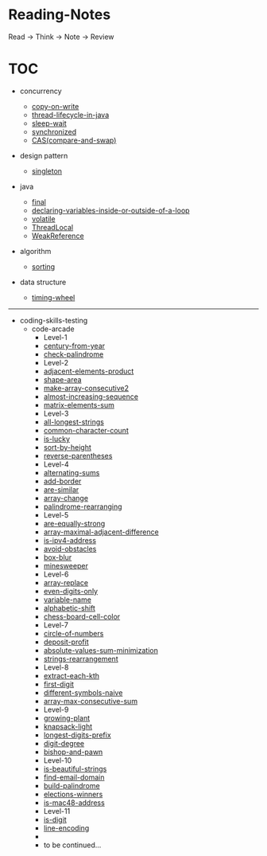 # Reading-Notes
Read → Think → Note → Review



# TOC

- concurrency
   - [copy-on-write](concurrency/copy-on-write.md)
   - [thread-lifecycle-in-java](concurrency/thread-lifecycle-in-java.md)
   - [sleep-wait]( /concurrency/sleep-wait.md)
   - [synchronized](/concurrency/synchronized.md)
   - [CAS(compare-and-swap)](/concurrency/compare-and-swap.md)
- design pattern
   - [singleton](/design-pattern/singleton.md)
- java
   - [final](/java/final.md)
   - [declaring-variables-inside-or-outside-of-a-loop](/java/declaring-variables-inside-or-outside-of-a-loop.md)
   - [volatile](/java/volatile.md)
   - [ThreadLocal](/java/ThreadLocal.md)
   - [WeakReference](/java/WeakReference.md)
- algorithm
   - [sorting](/algorithm/sort.md)

- data structure
   - [timing-wheel](/data-structure/timing-wheel.md)



---



- coding-skills-testing
  - code-arcade
    - Level-1
    - [century-from-year](/coding/code-arcade/century-from-year.md)
    - [check-palindrome](/coding/code-arcade/check-palindrome.md)
    - Level-2
    - [adjacent-elements-product](/coding/code-arcade/adjacent-elements-product.md)
    - [shape-area](/coding/code-arcade/shape-area.md)
    - [make-array-consecutive2](/coding/code-arcade/make-array-consecutive2.md)
    - [almost-increasing-sequence](/coding/code-arcade/almost-increasing-sequence.md)
    - [matrix-elements-sum](/coding/code-arcade/matrix-elements-sum.md)
    - Level-3
    - [all-longest-strings](/coding/code-arcade/all-longest-strings.md)
    - [common-character-count](/coding/code-arcade/common-character-count.md)
    - [is-lucky](/coding/code-arcade/is-lucky.md)
    - [sort-by-height](/coding/code-arcade/sort-by-height.md)
    - [reverse-parentheses](/coding/code-arcade/reverse-parentheses.md)
    - Level-4
    - [alternating-sums](/coding/code-arcade/alternating-sums.md)
    - [add-border](/coding/code-arcade/add-border.md)
    - [are-similar](/coding/code-arcade/are-similar.md)
    - [array-change](/coding/code-arcade/array-change.md)
    - [palindrome-rearranging](/coding/code-arcade/palindrome-rearranging.md)
    - Level-5
    - [are-equally-strong](/coding/code-arcade/are-equally-strong.md)
    - [array-maximal-adjacent-difference](/coding/code-arcade/array-maximal-adjacent-difference.md)
    - [is-ipv4-address](/coding/code-arcade/is-ipv4-address.md)
    - [avoid-obstacles](/coding/code-arcade/avoid-obstacles.md)
    - [box-blur](/coding/code-arcade/box-blur.md)
    - [minesweeper](/coding/code-arcade/minesweeper.md)
    - Level-6
    - [array-replace](/coding/code-arcade/array-replace.md)
    - [even-digits-only](/coding/code-arcade/even-digits-only.md)
    - [variable-name](/coding/code-arcade/variable-name.md)
    - [alphabetic-shift](/coding/code-arcade/alphabetic-shift.md)
    - [chess-board-cell-color](/coding/code-arcade/chess-board-cell-color.md)
    - Level-7
    - [circle-of-numbers](/coding/code-arcade/circle-of-numbers.md)
    - [deposit-profit](/coding/code-arcade/deposit-profit.md)
    - [absolute-values-sum-minimization](/coding/code-arcade/absolute-values-sum-minimization.md)
    - [strings-rearrangement](/coding/code-arcade/strings-rearrangement.md)
    - Level-8
    - [extract-each-kth](/coding/code-arcade/extract-each-kth.md)
    - [first-digit](/coding/code-arcade/first-digit.md)
    - [different-symbols-naive](/coding/code-arcade/different-symbols-naive.md)
    - [array-max-consecutive-sum](/coding/code-arcade/array-max-consecutive-sum.md)
    - Level-9
    - [growing-plant](/coding-code-arcade/growing-plant.md)
    - [knapsack-light](/coding/code-arcade/knapsack-light.md)
    - [longest-digits-prefix](/coding/code-arcade/longest-digits-prefix.md)
    - [digit-degree](/coding/code-arcade/digit-degree.md)
    - [bishop-and-pawn](/coding/code-arcade/bishop-and-pawn.md)
    - Level-10
    - [is-beautiful-strings](/coding/code-arcade/is-beautiful-strings.md)
    - [find-email-domain](/coding/code-arcade/find-email-domain.md)
    - [build-palindrome](/coding/code-arcade/build-palindrome.md)
    - [elections-winners](/coding/code-arcade/elections-winners.md)
    - [is-mac48-address](/coding/code-arcade/is-mac48-address.md)
    - Level-11
    - [is-digit](/coding/code-arcade/is-digit.md)
    - [line-encoding](/coding/code-arcade/line-encoding.md)
    - ​
    - to be continued...



